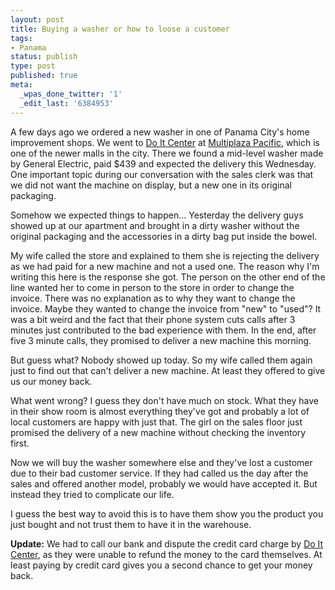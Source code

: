 ```yaml
---
layout: post
title: Buying a washer or how to loose a customer
tags:
- Panama
status: publish
type: post
published: true
meta:
  _wpas_done_twitter: '1'
  _edit_last: '6384953'
---
```

<p>A few days ago we ordered a new washer in one of Panama City's home improvement shops. We went to <a href="http://www.doitcenter.com.pa">Do It Center</a> at <a href="http://www.mallmultiplazapacific.com/">Multiplaza Pacific</a>, which is one of the newer malls in the city. There we found a mid-level washer made by General Electric, paid $439 and expected the delivery this Wednesday. One important topic during our conversation with the sales clerk was that we did not want the machine on display, but a new one in its original packaging.</p>

<p>Somehow we expected things to happen... Yesterday the delivery guys showed up at our apartment and brought in a dirty washer without the original packaging and the accessories in a dirty bag put inside the bowel.</p>

<p>My wife called the store and explained to them she is rejecting the delivery as we had paid for a new machine and not a used one. The reason why I'm writing this here is the response she got. The person on the other end of the line wanted her to come in person to the store in order to change the invoice. There was no explanation as to why they want to change the invoice. Maybe they wanted to change the invoice from "new" to "used"? It was a bit weird and the fact that their phone system cuts calls after 3 minutes just contributed to the bad experience with them. In the end, after five 3 minute calls, they promised to deliver a new machine this morning.</p>

<p>But guess what? Nobody showed up today. So my wife called them again just to find out that can't deliver a new machine. At least they offered to give us our money back.</p>

<p>What went wrong? I guess they don't have much on stock. What they have in their show room is almost everything they've got and probably a lot of local customers are happy with just that. The girl on the sales floor just promised the delivery of a new machine without checking the inventory first.</p>

<p>Now we will buy the washer somewhere else and they've lost a customer due to their bad customer service. If they had called us the day after the sales and offered another model, probably we would have accepted it. But instead they tried to complicate our life.</p>

<p>I guess the best way to avoid this is to have them show you the product you just bought and not trust them to have it in the warehouse.</p>

<strong>Update:</strong> We had to call our bank and dispute the credit card charge by <a href="http://www.doitcenter.com.pa">Do It Center</a>, as they were unable to refund the money to the card themselves. At least paying by credit card gives you a second chance to get your money back.
